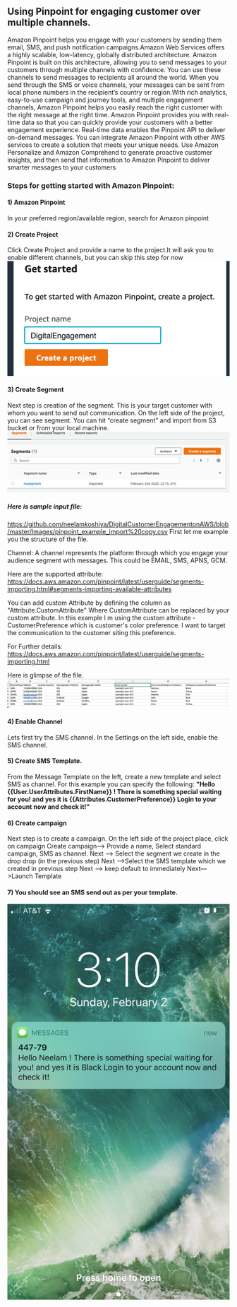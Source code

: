 ## Using Pinpoint for engaging customer over multiple channels.
Amazon Pinpoint helps you engage with your customers by sending them email, SMS, and push notification campaigns.Amazon Web Services offers a highly scalable, low-latency, globally distributed architecture. Amazon Pinpoint is built on this architecture, allowing you to send messages to your customers through multiple channels with confidence. You can use these channels to send messages to recipients all around the world. When you send through the SMS or voice channels, your messages can be sent from local phone numbers in the recipient’s country or region.With rich analytics, easy-to-use campaign and journey tools, and multiple engagement channels, Amazon Pinpoint helps you easily reach the right customer with the right message at the right time. Amazon Pinpoint provides you with real-time data so that you can quickly provide your customers with a better engagement experience. Real-time data enables the Pinpoint API to deliver on-demand messages. You can integrate Amazon Pinpoint with other AWS services to create a solution that meets your unique needs. Use Amazon Personalize and Amazon Comprehend to generate proactive customer insights, and then send that information to Amazon Pinpoint to deliver smarter messages to your customers

### Steps for getting started with Amazon Pinpoint:

#### 1) Amazon Pinpoint 
In your preferred region/available region, search for Amazon pinpoint

#### 2) Create Project
Click Create Project and provide a name to the project.It will ask you to enable different channels, but you can skip this step for now
![Alt text](https://github.com/neelamkoshiya/DigitalCustomerEngagementonAWS/blob/master/Screen%20Shot%202020-02-02%20at%202.10.16%20PM.png)



#### 3) Create Segment
Next step is creation of the segment. This is your target customer with whom you want to send out communication. On the left side of the project, you can see segment. You can hit “create segment” and import from S3 bucket or from your local machine. 
![Alt text](https://github.com/neelamkoshiya/DigitalCustomerEngagementonAWS/blob/master/Images/Screen%20Shot%202020-02-02%20at%202.17.50%20PM.png)

##### Here is sample input file:
https://github.com/neelamkoshiya/DigitalCustomerEngagementonAWS/blob/master/Images/pinpoint_example_import%20copy.csv
First let me example you the structure of the file.

Channel: A channel represents the platform through which you engage your audience segment with messages. This could be EMAIL, SMS, APNS, GCM.

Here are the supported attribute:
https://docs.aws.amazon.com/pinpoint/latest/userguide/segments-importing.html#segments-importing-available-attributes

You can add custom Attribute by defining the column as "Attribute.CustomAttribute"
Where CustomAttribute can be replaced by your custom attribute. In this example I m using the custom attribute - CustomerPreference which is customer's color preference. I want to target the communication to the customer siting this preference. 

For Further details: 
https://docs.aws.amazon.com/pinpoint/latest/userguide/segments-importing.html

Here is glimpse of the file.
![Alt text](https://github.com/neelamkoshiya/DigitalCustomerEngagementonAWS/blob/master/Images/Screen%20Shot%202020-02-02%20at%205.52.53%20PM.png)


#### 4) Enable Channel
Lets first try the SMS channel. In the Settings on the left side, enable the SMS channel. 

#### 5) Create SMS Template. 
From the Message Template on the left, create a new template and select SMS as channel.
For this example you can specify the following:
**"Hello {{User.UserAttributes.FirstName}} ! There is something special waiting for you! and yes it is {{Attributes.CustomerPreference}} Login to your account now and check it!"**

#### 6) Create campaign
Next step is to create a campaign. On the left side of the project place, click on campaign
Create campaign—> Provide a name, Select standard campaign, SMS as channel.
Next —> Select the segment we create in the drop drop (in the previous step)
Next —>Select the SMS template which we created in previous step
Next —> keep default to immediately
Next—>Launch Template

#### 7) You should see an SMS send out as per your template.
![Alt text](https://github.com/neelamkoshiya/DigitalCustomerEngagementonAWS/blob/master/Images/IMG_9338.jpg)

